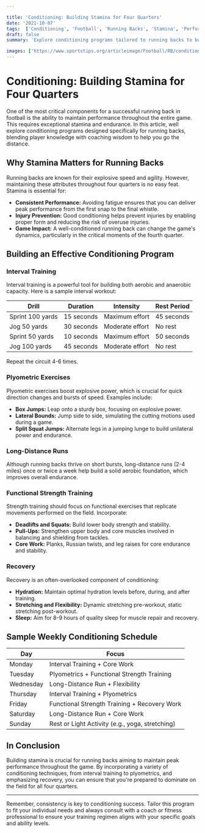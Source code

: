 ```yaml
---

title: 'Conditioning: Building Stamina for Four Quarters'
date: '2021-10-07'
tags:  ['Conditioning', 'Football', 'Running Backs', 'Stamina', 'Performance', 'Training', 'Athlete', 'Endurance', 'Fitness']
draft: false
summary: 'Explore conditioning programs tailored to running backs to build stamina and maintain peak performance throughout all four quarters of the game.'

images: ['https://www.sportstips.org/articleimage/Football/RB/conditioning_building_stamina_for_four_quarters.webp']
---
```


# Conditioning: Building Stamina for Four Quarters

One of the most critical components for a successful running back in football is the ability to maintain performance throughout the entire game. This requires exceptional stamina and endurance. In this article, well explore conditioning programs designed specifically for running backs, blending player knowledge with coaching wisdom to help you go the distance.

## Why Stamina Matters for Running Backs

Running backs are known for their explosive speed and agility. However, maintaining these attributes throughout four quarters is no easy feat. Stamina is essential for:

- **Consistent Performance:** Avoiding fatigue ensures that you can deliver peak performance from the first snap to the final whistle.
- **Injury Prevention:** Good conditioning helps prevent injuries by enabling proper form and reducing the risk of overuse injuries.
- **Game Impact:** A well-conditioned running back can change the game's dynamics, particularly in the critical moments of the fourth quarter.

## Building an Effective Conditioning Program

### Interval Training

Interval training is a powerful tool for building both aerobic and anaerobic capacity. Here is a sample interval workout:

| Drill | Duration | Intensity | Rest Period |
|-------|----------|-----------|-------------|
| Sprint 100 yards | 15 seconds | Maximum effort | 45 seconds |
| Jog 50 yards | 30 seconds | Moderate effort | No rest |
| Sprint 50 yards | 10 seconds | Maximum effort | 50 seconds |
| Jog 100 yards | 45 seconds | Moderate effort | No rest |

Repeat the circuit 4-6 times.

### Plyometric Exercises

Plyometric exercises boost explosive power, which is crucial for quick direction changes and bursts of speed. Examples include:

- **Box Jumps:** Leap onto a sturdy box, focusing on explosive power.
- **Lateral Bounds:** Jump side to side, simulating the cutting motions used during a game.
- **Split Squat Jumps:** Alternate legs in a jumping lunge to build unilateral power and endurance.

### Long-Distance Runs

Although running backs thrive on short bursts, long-distance runs (2-4 miles) once or twice a week help build a solid aerobic foundation, which improves overall endurance.

### Functional Strength Training

Strength training should focus on functional exercises that replicate movements performed on the field. Incorporate:

- **Deadlifts and Squats:** Build lower body strength and stability.
- **Pull-Ups:** Strengthen upper body and core muscles involved in balancing and shielding from tackles.
- **Core Work:** Planks, Russian twists, and leg raises for core endurance and stability.

### Recovery

Recovery is an often-overlooked component of conditioning:

- **Hydration:** Maintain optimal hydration levels before, during, and after training.
- **Stretching and Flexibility:** Dynamic stretching pre-workout, static stretching post-workout.
- **Sleep:** Aim for 8-9 hours of quality sleep for muscle repair and recovery.

## Sample Weekly Conditioning Schedule

| Day       | Focus                                            |
|-----------|--------------------------------------------------|
| Monday    | Interval Training + Core Work                    |
| Tuesday   | Plyometrics + Functional Strength Training       |
| Wednesday | Long-Distance Run + Flexibility                  |
| Thursday  | Interval Training + Plyometrics                  |
| Friday    | Functional Strength Training + Recovery Work     |
| Saturday  | Long-Distance Run + Core Work                    |
| Sunday    | Rest or Light Activity (e.g., yoga, stretching)  |

## In Conclusion

Building stamina is crucial for running backs aiming to maintain peak performance throughout the game. By incorporating a variety of conditioning techniques, from interval training to plyometrics, and emphasizing recovery, you can ensure that you're prepared to dominate on the field for all four quarters.

---

Remember, consistency is key to conditioning success. Tailor this program to fit your individual needs and always consult with a coach or fitness professional to ensure your training regimen aligns with your specific goals and ability levels.